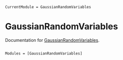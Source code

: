 ```@meta
CurrentModule = GaussianRandomVariables
```

# GaussianRandomVariables

Documentation for [GaussianRandomVariables](https://github.com/HolyLab/GaussianRandomVariables.jl).

```@index
```

```@autodocs
Modules = [GaussianRandomVariables]
```

